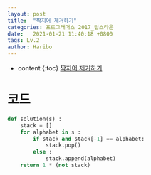 ```yaml
---
layout: post
title:  "짝지어 제거하기"
categories: 프로그래머스 2017_팁스타운
date:   2021-01-21 11:40:18 +0800
tags: Lv.2
author: Haribo
---
```


* content
{:toc}
[짝지어 제거하기](https://school.programmers.co.kr/learn/courses/30/lessons/12973)

# 코드

```python
def solution(s) :
    stack = []
    for alphabet in s :
        if stack and stack[-1] == alphabet:
            stack.pop()
        else :
            stack.append(alphabet)
    return 1 * (not stack)
```


